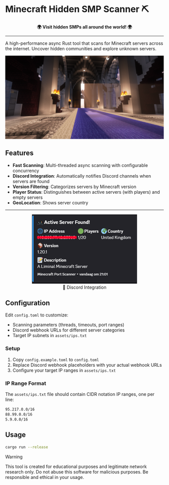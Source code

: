# Minecraft Hidden SMP Scanner ⛏️

<div align="center">
<strong>🌍 Visit hidden SMPs all around the world! 🌍</strong>
</div>

---

A high-performance async Rust tool that scans for Minecraft servers across the internet. Uncover hidden communities and explore unknown servers.

![Example](images/example2.png)

## Features

- **Fast Scanning**: Multi-threaded async scanning with configurable concurrency
- **Discord Integration**: Automatically notifies Discord channels when servers are found
- **Version Filtering**: Categorizes servers by Minecraft version 
- **Player Status**: Distinguishes between active servers (with players) and empty servers
- **GeoLocation**: Shows server country

---

<div align="center">
<img src="images/discord-example.png" alt="Discord Example"/>
<br>
🔔 Discord Integration
</div>

## Configuration

Edit `config.toml` to customize:
- Scanning parameters (threads, timeouts, port ranges)
- Discord webhook URLs for different server categories
- Target IP subnets in `assets/ips.txt`

### Setup

1. Copy `config.example.toml` to `config.toml`
2. Replace Discord webhook placeholders with your actual webhook URLs
3. Configure your target IP ranges in `assets/ips.txt`

### IP Range Format

The `assets/ips.txt` file should contain CIDR notation IP ranges, one per line:
```
95.217.0.0/16
88.99.0.0/16
5.9.0.0/16
```

## Usage

```bash
cargo run --release
```

> [!WARNING]
> This tool is created for educational purposes and legitimate network research only. Do not abuse this software for malicious purposes. Be responsible and ethical in your usage.

